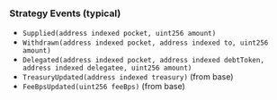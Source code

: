 ### Strategy Events (typical)

- `Supplied(address indexed pocket, uint256 amount)`
- `Withdrawn(address indexed pocket, address indexed to, uint256 amount)`
- `Delegated(address indexed pocket, address indexed debtToken, address indexed delegatee, uint256 amount)`
- `TreasuryUpdated(address indexed treasury)` (from base)
- `FeeBpsUpdated(uint256 feeBps)` (from base)
